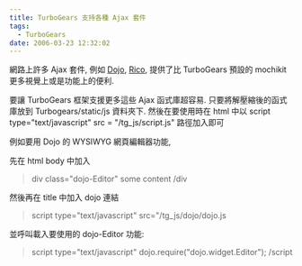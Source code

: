 ```yaml
---
title: TurboGears 支持各種 Ajax 套件
tags:
  - TurboGears
date: 2006-03-23 12:32:02
---
```


網路上許多 Ajax 套件, 例如 [Dojo](http://dojotoolkit.org/), [Rico](http://openrico.org/), 提供了比 TurboGears 預設的 mochikit 更多視覺上或是功能上的便利.

要讓 TurboGears 框架支援更多這些 Ajax 函式庫超容易. 只要將解壓縮後的函式庫放到 Turbogears/static/js 資料夾下. 然後在要使用時在 html 中以 script type="text/javascript"  src = "/tg_js/script.js" 路徑加入即可

例如要用 Dojo 的 WYSIWYG 網頁編輯器功能, 

先在 html body 中加入
> div class="dojo-Editor"
>     some content
> /div

然後再在 title 中加入 dojo 連結
> script type="text/javascript" src="/tg_js/dojo/dojo.js

並呼叫載入要使用的 dojo-Editor 功能:
> script type="text/javascript"
> dojo.require("dojo.widget.Editor");
> /script